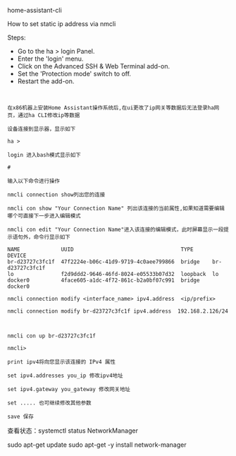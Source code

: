 home-assistant-cli

How to set static ip address via nmcli 

Steps:
 - Go to the ha > login Panel.
 - Enter the 'login' menu.
 - Click on the Advanced SSH & Web Terminal add-on.
 - Set the 'Protection mode' switch to off.
 - Restart the add-on.

~~~


在x86机器上安装Home Assistant操作系统后,在ui更改了ip网关等数据后无法登录ha网页，通过ha CLI修改ip等数据

设备连接到显示器，显示如下

ha >

login 进入bash模式显示如下

#

输入以下命令进行操作

nmcli connection show列出您的连接

nmcli con show "Your Connection Name" 列出该连接的当前属性,如果知道需要编辑哪个可直接下一步进入编辑模式

nmcli con edit "Your Connection Name"进入该连接的编辑模式，此时屏幕显示一段提示语句外，命令行显示如下

NAME             UUID                                  TYPE      DEVICE          
br-d23727c3fc1f  47f2224e-b06c-41d9-9719-4c0aee799866  bridge    br-d23727c3fc1f 
lo               f2d9ddd2-9646-46fd-8024-e05533b07d32  loopback  lo              
docker0          4face605-a1dc-4f72-861c-b2a0bf07c991  bridge    docker0

nmcli connection modify <interface_name> ipv4.address  <ip/prefix>

nmcli connection modify br-d23727c3fc1f ipv4.address  192.168.2.126/24



nmcli con up br-d23727c3fc1f 

nmcli>

print ipv4将向您显示该连接的 IPv4 属性

set ipv4.addresses you_ip 修改ipv4地址

set ipv4.gateway you_gateway 修改网关地址

set ..... 也可继续修改其他参数

save 保存

~~~
查看状态：systemctl status NetworkManager

sudo apt-get update
sudo apt-get -y install network-manager
~~~
